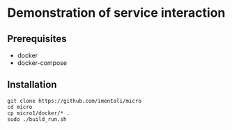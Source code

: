 # Demonstration of service interaction
## Prerequisites
- docker
- docker-compose

## Installation
```
git clone https://github.com/imentali/micro
cd micro
cp micro1/docker/* .
sudo ./build_run.sh
```
